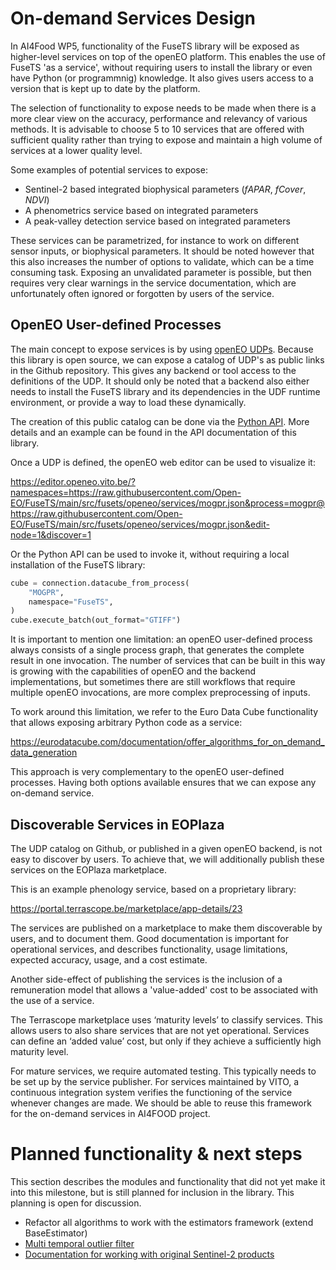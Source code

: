 # On-demand Services Design

In AI4Food WP5, functionality of the FuseTS library will be exposed as higher-level
services on top of the openEO platform. This enables the use of FuseTS 'as a service', without
requiring users to install the library or even have Python (or programmnig) knowledge.
It also gives users access to a version that is kept up to date by the platform.

The selection of functionality to expose needs to be made when there is a more clear view
on the accuracy, performance and relevancy of various methods. It is advisable to choose
5 to 10 services that are offered with sufficient quality rather than trying to expose
and maintain a high volume of services at a lower quality level.

Some examples of potential services to expose:

- Sentinel-2 based integrated biophysical parameters ($fAPAR$, $fCover$, $NDVI$)
- A phenometrics service based on integrated parameters
- A peak-valley detection service based on integrated parameters

These services can be parametrized, for instance to work on different sensor inputs, or
biophysical parameters. It should be noted however that this also increases the number of
options to validate, which can be a time consuming task. Exposing an unvalidated parameter is
possible, but then requires very clear warnings in the service documentation, which are unfortunately
often ignored or forgotten by users of the service.

## OpenEO User-defined Processes

The main concept to expose services is by using [openEO UDPs](https://api.openeo.org/#tag/User-Defined-Processes). Because this library is open source,
we can expose a catalog of UDP's as public links in the Github repository. This gives any backend
or tool access to the definitions of the UDP. It should only be noted that a backend also either
needs to install the FuseTS library and its dependencies in the UDF runtime environment, or
provide a way to load these dynamically.

The creation of this public catalog can be done via the [Python API](https://open-eo.github.io/openeo-python-client/udp.html). More details and
an example can be found in the API documentation of this library.

Once a UDP is defined, the openEO web editor can be used to visualize it:

https://editor.openeo.vito.be/?namespaces=https://raw.githubusercontent.com/Open-EO/FuseTS/main/src/fusets/openeo/services/mogpr.json&process=mogpr@https://raw.githubusercontent.com/Open-EO/FuseTS/main/src/fusets/openeo/services/mogpr.json&edit-node=1&discover=1

Or the Python API can be used to invoke it, without requiring a local installation of the
FuseTS library:

```python
cube = connection.datacube_from_process(
    "MOGPR",
    namespace="FuseTS",
)
cube.execute_batch(out_format="GTIFF")
```


It is important to mention one limitation: an openEO user-defined process always consists of a single process
graph, that generates the complete result in one invocation. The number of services that can be built in this
way is growing with the capabilities of openEO and the backend implementations, but sometimes there are still
workflows that require multiple openEO invocations, are more complex preprocessing of inputs.

To work around this limitation, we refer to the Euro Data Cube functionality that allows exposing arbitrary
Python code as a service:

https://eurodatacube.com/documentation/offer_algorithms_for_on_demand_data_generation

This approach is very complementary to the openEO user-defined processes. Having both options available ensures
that we can expose any on-demand service.




## Discoverable Services in EOPlaza

The UDP catalog on Github, or published in a given openEO backend, is not easy to discover by users.
To achieve that, we will additionally publish these services on the EOPlaza marketplace.

This is an example phenology service, based on  a proprietary library:

https://portal.terrascope.be/marketplace/app-details/23


The services are published on a marketplace to make them discoverable by users, and to document them.
Good documentation is important for operational services, and describes functionality, usage limitations,
expected accuracy, usage, and a cost estimate.

Another side-effect of publishing the services is the inclusion of a remuneration model that allows a 'value-added'
cost to be associated with the use of a service.

The Terrascope marketplace uses ‘maturity levels’ to classify services. This allows users to also share
services that are not yet operational. Services can define an ‘added value’ cost, but only if they achieve
a sufficiently high maturity level.

For mature services, we require automated testing. This typically needs to be set up by the service publisher. For services maintained by VITO, a continuous integration system verifies the functioning of the service whenever changes are made. We should be able to reuse this framework for the on-demand services in AI4FOOD project.


# Planned functionality & next steps

This section describes the modules and functionality that did not yet make it into this milestone, but is still planned
for inclusion in the library. This planning is open for discussion.

- Refactor all algorithms to work with the estimators framework (extend BaseEstimator)
- [Multi temporal outlier filter](https://github.com/Open-EO/FuseTS/issues/61)
- [Documentation for working with original Sentinel-2 products](https://github.com/Open-EO/FuseTS/issues/59)

